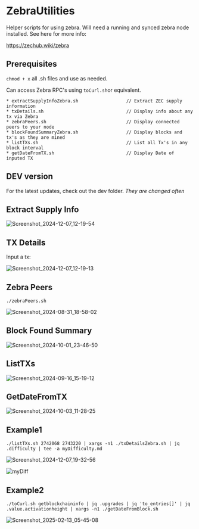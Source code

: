 # ZebraUtilities
Helper scripts for using zebra. Will need a running and synced zebra node installed. See here for more info:

https://zechub.wiki/zebra

## Prerequisites

`chmod + x` all .sh files and use as needed.

Can access Zebra RPC's using `toCurl.sh`or equivalent.
```
* extractSupplyInfoZebra.sh                  // Extract ZEC supply information
* txDetails.sh                               // Display info about any tx via Zebra
* zebraPeers.sh                              // Display connected peers to your node
* blockFoundSummaryZebra.sh                  // Display blocks and tx's as they are mined
* listTXs.sh                                 // List all Tx's in any block interval
* getDateFromTX.sh                           // Display Date of inputed TX
```

## DEV version

For the latest updates, check out the dev folder. *They are changed often*

## Extract Supply Info
![Screenshot_2024-12-07_12-19-54](https://github.com/user-attachments/assets/be631f5e-ad06-4f40-be81-b339be9bb917)




## TX Details
Input a tx:

![Screenshot_2024-12-07_12-19-13](https://github.com/user-attachments/assets/a5f32a28-b704-4610-b998-26f264dbdc8e)



## Zebra Peers
`./zebraPeers.sh`

![Screenshot_2024-08-31_18-58-02](https://github.com/user-attachments/assets/517e0515-f137-4505-9482-d47e61e6a4ec)

## Block Found Summary

![Screenshot_2024-10-01_23-46-50](https://github.com/user-attachments/assets/a8b96a1a-2448-48e6-aff5-02bb602970ad)


## ListTXs

![Screenshot_2024-09-16_15-19-12](https://github.com/user-attachments/assets/b488d501-c6da-4bd9-ab25-63d2789e2aaa)

## GetDateFromTX

![Screenshot_2024-10-03_11-28-25](https://github.com/user-attachments/assets/bce305b0-a374-424c-8e31-45c0298f5095)

## Example1

`./listTXs.sh 2742068 2743220 | xargs -n1 ./txDetailsZebra.sh | jq .difficulty | tee -a myDifficulty.md`

![Screenshot_2024-12-07_19-32-56](https://github.com/user-attachments/assets/d76e5a20-5687-4c8f-a326-8983b021d712)


![myDiff](https://github.com/user-attachments/assets/f0552524-9020-4750-949e-ace9e81f934a)

## Example2

`./toCurl.sh getblockchaininfo | jq .upgrades | jq 'to_entries[]' | jq .value.activationheight | xargs -n1 ./getDateFromBlock.sh`


![Screenshot_2025-02-13_05-45-08](https://github.com/user-attachments/assets/6739094b-c46b-46a1-aa7e-23d47641ddab)




